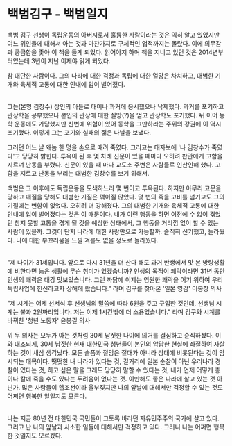 # 백범김구 - 백범일지

백범 김구 선생이 독립운동의 아버지로서 훌륭한 사람이라는 것은 익히 알고 있었지만 여느 위인들에 대해서 아는 것과 마찬가지로 구체적인 업적까지는 몰랐다. 이에 의무감과 궁금함을 좇아 이 책을 들게 되었다. 읽어야지 하며 책을 지니고 있던 것은 2014년부터였는데 3년이 지난 이제야 읽게 되었다.

 참 대단한 사람이다. 그의 나라에 대한 걱정과 독립에 대한 열망은 차치하고, 대범한 기개와 육체적 고통에 대한 인내에 입이 벌어졌다.

<br>
 그는(본명 김창수) 상인의 아들로 태어나 과거에 응시했으나 낙제했다. 과거를 포기하고 관상학을 공부했으나 본인의 관상에 대한 실망(?)을 얻고 관상학도 포기했다. 뒤 이어 동학 운동에도 가담했지만 신변에 위험이 있어 동학을 그만하라는 주위의 강권에 이 역시 포기했다. 이렇게 그는 포기와 실패의 젊은 나날을 보냈다.

 그러던 어느 날 왜놈 한 명을 손으로 때려 죽였다. 그리고는 대자보에 &#39;나 김창수가 죽였다&#39;고 당당히 밝힌다. 투옥이 된 후 몇 차례 신문이 있을 때마다 오히려 판관에게 고함을 지르며 난동을 부렸다. 신문이 있을 때 마다 교도소 주변은 사람들로 인산인해 했다. 고함을 지르고 난동을 부리는 대범한 김창수를 보기 위해서.

백범은 그 이후에도 독립운동을 모색하느라 몇 번이고 투옥된다. 하지만 아무리 고문을 당하고 매질을 당해도 대범한 기질은 꺾이질 않았다. 몇 번의 죽을 고비를 넘기고도 그의 기절에는 변함이 없었다. 오히려 더 강해졌다. 그의 대범한 기개와 육체적 고통에 대한 인내에 입이 벌어졌다는 것은 이 때문이다. 내가 이런 행동을 하면 이전에 수 없이 겪었던 참지 못할 고통을 겪게 될 것을 예상한 상태에서, 그 행동을 거리낌 없이 할 수 있는 사람이 있을까. 그것이 단지 나라에 대한 사랑만으로 가능할까. 솔직히 신기했고, 놀라웠다. 나에 대한 부끄러움을 느낄 겨를도 없을 정도로 놀라웠다.

<br>
 &quot;제 나이가 31세입니다. 앞으로 다시 31년을 더 산다 해도 과거 반생에서 맛 본 방랑생활에 비한다면 늙은 생활에 무슨 취미가 있겠습니까? 인생의 목적이 쾌락이라면 31년 동안 인생의 쾌락은 대강 맛보았습니다. 그런 까닭에 이제는 영원한 쾌락을 어기 위하여 우리 독립사업에 헌신하고자 상해에 왔습니다.&quot; 라며 김구를 찾아온 &#39;일본 영감&#39; 이봉창 의사

&quot;제 시계는 어제 선서식 후 선생님의 말씀에 따라 6원을 주고 구입한 것인데, 선생님 시계는 불과 2원짜리입니다. 저는 이제 1시간밖에 더 소용없습니다.&quot; 라며 김구와 시계를 바꿔찬 &#39;청년 노동자&#39; 윤봉길 의사

 위 두 의사는 모두가 아는 것처럼 30세 남짓한 나이에 의거를 결심하고 순직하셨다. 이와 대조되게, 30세 남짓한 현재 대한민국 청년들이 본인의 암담한 현실에 좌절하여 자살하는 것이 새삼 생각났다. 모든 슬픔과 절망은 절대가 아니라 상대에 비롯된다는 것이 암시되는 대목이다. 떳떳한 내 나라가 있다는 것, 길거리에 일본 순찰이 아닌 우리나라 경찰이 있다는 것, 하고 싶은 말을 그래도 당당히 말할 수 있다는 것, 내가 언제 어떻게 총이나 칼에 죽을 수도 있다는 두려움이 없다는 것. 이만해도 좋은 나라에 살고 있는 것 아닌가. 많은 사람들이 헬조선이라 울부짖지만 나의 앞날에 대해서만 걱정할 수 있는 것도 어쩌면 행복한 일일지도 모른다.

<br>
나는 지금 80년 전 대한민국 국민들이 그토록 바라던 자유민주주의 국가에 살고 있다. 그리고 난 나의 앞날과 사소한 일들에 대해서만 걱정하고 있다. 그러니 나는 어쩌면 행복한 것일지도 모르겠다.
